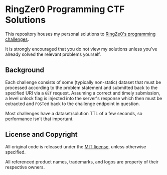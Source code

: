 # RingZer0 Programming CTF Solutions

This repository houses my personal solutions to
[RingZe0's programming challenges][home].

It is strongly encouraged that you do not view my solutions unless you've
already solved the relevant problems yourself.


## Background

Each challenge consists of some (typically non-static) dataset that must be
processed according to the problem statement and submitted back to the specified
URI via a `GET` request. Assuming a correct and timely submission, a level
unlock flag is injected into the server's response which then must be extracted
and `POST`ed back to the challenge endpoint in question.

Most challenges have a dataset/solution TTL of a few seconds, so performance
isn't that important.


## License and Copyright

All original code is released under the [MIT license][mit], unless otherwise
specified.

All referenced product names, trademarks, and logos are property of their
respective owners.


[home]: https://ringzer0team.com/challenges/
        "Challenges - RingZer0 CTF"

[mit]: http://opensource.org/licenses/MIT/
       "The MIT License (MIT)"
